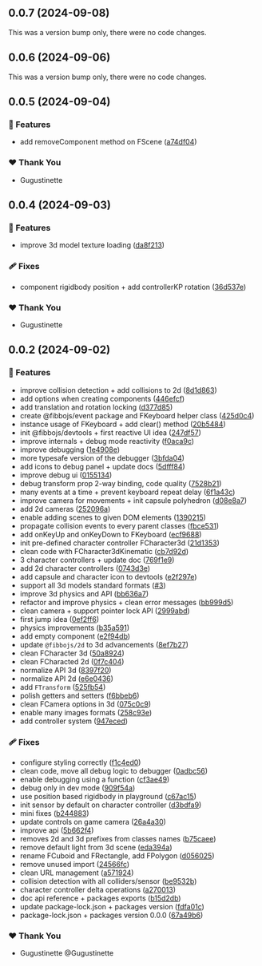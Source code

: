 ## 0.0.7 (2024-09-08)

This was a version bump only, there were no code changes.

## 0.0.6 (2024-09-06)

This was a version bump only, there were no code changes.

## 0.0.5 (2024-09-04)


### 🚀 Features

- add removeComponent method on FScene ([a74df04](https://github.com/fibbojs/fibbo/commit/a74df04))

### ❤️  Thank You

- Gugustinette

## 0.0.4 (2024-09-03)


### 🚀 Features

- improve 3d model texture loading ([da8f213](https://github.com/fibbojs/fibbo/commit/da8f213))

### 🩹 Fixes

- component rigidbody position + add controllerKP rotation ([36d537e](https://github.com/fibbojs/fibbo/commit/36d537e))

### ❤️  Thank You

- Gugustinette

## 0.0.2 (2024-09-02)


### 🚀 Features

- improve collision detection + add collisions to 2d ([8d1d863](https://github.com/fibbojs/fibbo/commit/8d1d863))
- add options when creating components ([446efcf](https://github.com/fibbojs/fibbo/commit/446efcf))
- add translation and rotation locking ([d377d85](https://github.com/fibbojs/fibbo/commit/d377d85))
- create @fibbojs/event package and FKeyboard helper class ([425d0c4](https://github.com/fibbojs/fibbo/commit/425d0c4))
- instance usage of FKeyboard + add clear() method ([20b5484](https://github.com/fibbojs/fibbo/commit/20b5484))
- init @fibbojs/devtools + first reactive UI idea ([247df57](https://github.com/fibbojs/fibbo/commit/247df57))
- improve internals + debug mode reactivity ([f0aca9c](https://github.com/fibbojs/fibbo/commit/f0aca9c))
- improve debugging ([1e4908e](https://github.com/fibbojs/fibbo/commit/1e4908e))
- more typesafe version of the debugger ([3bfda04](https://github.com/fibbojs/fibbo/commit/3bfda04))
- add icons to debug panel + update docs ([5dfff84](https://github.com/fibbojs/fibbo/commit/5dfff84))
- improve debug ui ([0155134](https://github.com/fibbojs/fibbo/commit/0155134))
- debug transform prop 2-way binding, code quality ([7528b21](https://github.com/fibbojs/fibbo/commit/7528b21))
- many events at a time + prevent keyboard repeat delay ([6f1a43c](https://github.com/fibbojs/fibbo/commit/6f1a43c))
- improve camera for movements + init capsule polyhedron ([d08e8a7](https://github.com/fibbojs/fibbo/commit/d08e8a7))
- add 2d cameras ([252096a](https://github.com/fibbojs/fibbo/commit/252096a))
- enable adding scenes to given DOM elements ([1390215](https://github.com/fibbojs/fibbo/commit/1390215))
- propagate collision events to every parent classes ([fbce531](https://github.com/fibbojs/fibbo/commit/fbce531))
- add onKeyUp and onKeyDown to FKeyboard ([ecf9688](https://github.com/fibbojs/fibbo/commit/ecf9688))
- init pre-defined character controller FCharacter3d ([21d1353](https://github.com/fibbojs/fibbo/commit/21d1353))
- clean code with FCharacter3dKinematic ([cb7d92d](https://github.com/fibbojs/fibbo/commit/cb7d92d))
- 3 character controllers + update doc ([769f1e9](https://github.com/fibbojs/fibbo/commit/769f1e9))
- add 2d character controllers ([0743d3e](https://github.com/fibbojs/fibbo/commit/0743d3e))
- add capsule and character icon to devtools ([e2f297e](https://github.com/fibbojs/fibbo/commit/e2f297e))
- support all 3d models standard formats ([#3](https://github.com/fibbojs/fibbo/pull/3))
- improve 3d physics and API ([bb636a7](https://github.com/fibbojs/fibbo/commit/bb636a7))
- refactor and improve physics + clean error messages ([bb999d5](https://github.com/fibbojs/fibbo/commit/bb999d5))
- clean camera + support pointer lock API ([2999abd](https://github.com/fibbojs/fibbo/commit/2999abd))
- first jump idea ([0ef2ff6](https://github.com/fibbojs/fibbo/commit/0ef2ff6))
- physics improvements ([b35a591](https://github.com/fibbojs/fibbo/commit/b35a591))
- add empty component ([e2f94db](https://github.com/fibbojs/fibbo/commit/e2f94db))
- update `@fibbojs/2d` to 3d advancements ([8ef7b27](https://github.com/fibbojs/fibbo/commit/8ef7b27))
- clean FCharacter 3d ([50a8924](https://github.com/fibbojs/fibbo/commit/50a8924))
- clean FCharacted 2d ([0f7c404](https://github.com/fibbojs/fibbo/commit/0f7c404))
- normalize API 3d ([8397f20](https://github.com/fibbojs/fibbo/commit/8397f20))
- normalize API 2d ([e6e0436](https://github.com/fibbojs/fibbo/commit/e6e0436))
- add `FTransform` ([525fb54](https://github.com/fibbojs/fibbo/commit/525fb54))
- polish getters and setters ([f6bbeb6](https://github.com/fibbojs/fibbo/commit/f6bbeb6))
- clean FCamera options in 3d ([075c0c9](https://github.com/fibbojs/fibbo/commit/075c0c9))
- enable many images formats ([258c93e](https://github.com/fibbojs/fibbo/commit/258c93e))
- add controller system ([947eced](https://github.com/fibbojs/fibbo/commit/947eced))

### 🩹 Fixes

- configure styling correctly ([f1c4ed0](https://github.com/fibbojs/fibbo/commit/f1c4ed0))
- clean code, move all debug logic to debugger ([0adbc56](https://github.com/fibbojs/fibbo/commit/0adbc56))
- enable debugging using a function ([cf3ae49](https://github.com/fibbojs/fibbo/commit/cf3ae49))
- debug only in dev mode ([909f54a](https://github.com/fibbojs/fibbo/commit/909f54a))
- use position based rigidbody in playground ([c67ac15](https://github.com/fibbojs/fibbo/commit/c67ac15))
- init sensor by default on character controller ([d3bdfa9](https://github.com/fibbojs/fibbo/commit/d3bdfa9))
- mini fixes ([b244883](https://github.com/fibbojs/fibbo/commit/b244883))
- update controls on game camera ([26a4a30](https://github.com/fibbojs/fibbo/commit/26a4a30))
- improve api ([5b662f4](https://github.com/fibbojs/fibbo/commit/5b662f4))
- removes 2d and 3d prefixes from classes names ([b75caee](https://github.com/fibbojs/fibbo/commit/b75caee))
- remove default light from 3d scene ([eda394a](https://github.com/fibbojs/fibbo/commit/eda394a))
- rename FCuboid and FRectangle, add FPolygon ([d056025](https://github.com/fibbojs/fibbo/commit/d056025))
- remove unused import ([24566fc](https://github.com/fibbojs/fibbo/commit/24566fc))
- clean URL management ([a571924](https://github.com/fibbojs/fibbo/commit/a571924))
- collision detection with all colliders/sensor ([be9532b](https://github.com/fibbojs/fibbo/commit/be9532b))
- character controller delta operations ([a270013](https://github.com/fibbojs/fibbo/commit/a270013))
- doc api reference + packages exports ([b15d2db](https://github.com/fibbojs/fibbo/commit/b15d2db))
- update package-lock.json + packages version ([fdfa01c](https://github.com/fibbojs/fibbo/commit/fdfa01c))
- package-lock.json + packages version 0.0.0 ([67a49b6](https://github.com/fibbojs/fibbo/commit/67a49b6))

### ❤️  Thank You

- Gugustinette @Gugustinette